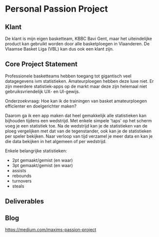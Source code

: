 # Personal Passion Project

## Klant
De klant is mijn eigen basketteam, KBBC Bavi Gent, maar het uiteindelijke product kan gebruikt worden door alle basketploegen in Vlaanderen. De Vlaamse Basket Liga (VBL) kan dus ook een klant zijn.

## Core Project Statement
Professionele basketteams hebben toegang tot gigantisch veel datagegevens ivm statistieken. Amateurploegen hebben deze luxe niet. Er zijn meerdere statistiek-apps op de markt maar deze zijn helemaal niet gebruiksvriendelijk UX- en UI-gewijs.

Onderzoekvraag: Hoe kan ik de trainingen van basket amateurploegen efficïenter en doelgerichter maken?

Daarom ga ik een app maken dat heel gemakkelijk alle statistieken kan bijhouden tijdens een wedstrijd. Met enkele simpele 'taps' op het scherm voeg je een statistiek toe. Na de wedstrijd kan je de statistieken van de ploeg vergelijken met dat van de tegenstander, ook kan je de statistieken per speler bekijken. Naar verloop van tijd verzamel je meer data en kan je die data bekijken in het algemeen of per wedstrijd.

Enkele belangrijke statistieken:
- 2pt gemaakt/gemist (en waar)
- 3pt gemaakt/gemist (en waar)
- assists
- rebounds
- turnovers
- steals

## Deliverables

## Blog
https://medium.com/maxims-passion-project
